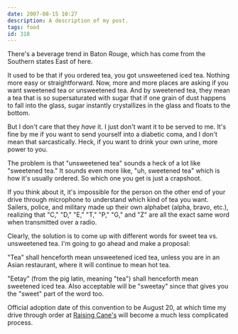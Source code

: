 ```yaml
---
date: 2007-08-15 10:27
description: A description of my post.
tags: food
id: 318
---
```

There's a beverage trend in Baton Rouge, which has come from the Southern states East of here.

It used to be that if you ordered tea, you got unsweetened iced tea.  Nothing more easy or straightforward.  Now, more and more places are asking if you want sweetened tea or unsweetened tea.  And by sweetened tea, they mean a tea that is so supersaturated with sugar that if one grain of dust happens to fall into the glass, sugar instantly crystallizes in the glass and floats to the bottom.  
<!--more-->
But I don't care that they <i>have</i> it.  I just don't want it to be served to me.  It's fine by me if you want to send yourself into a diabetic coma, and  I don't mean that sarcastically.  Heck, if you want to drink your own urine, more power to you.

The problem is that "unsweetened tea" sounds a heck of a lot like "sweetened tea."  It sounds even more like, "uh, sweetened tea" which is how it's usually ordered.  So which one you get is just a crapshoot.

If you think about it, it's impossible for the person on the other end of your drive through microphone to understand which kind of tea you want.  Sailers, police, and military made up <a herf="http://en.wikipedia.org/wiki/NATO_phonetic_alphabet" target="_blank">their own alphabet</a> (alpha, bravo, etc.), realizing that "C," "D," "E," "T," "P," "G," and "Z" are all the exact same word when transmitted over a radio.

Clearly, the solution is to come up with different words for sweet tea vs. unsweetened tea.  I'm going to go ahead and make a proposal:

"Tea" shall henceforth mean unsweetened iced tea, unless you are in an Asian restaurant, where it will continue to mean hot tea.

"Eetay" (from the pig latin, meaning "tea") shall henceforth mean sweetened iced tea.  Also acceptable will be "sweetay" since that gives you the "sweet" part of the word too.

Official adoption date of this convention to be August 20, at which time my drive through order at <a href="http://www.raisingcanes.com/" target="_blank">Raising Cane's</a> will become a much less complicated process.